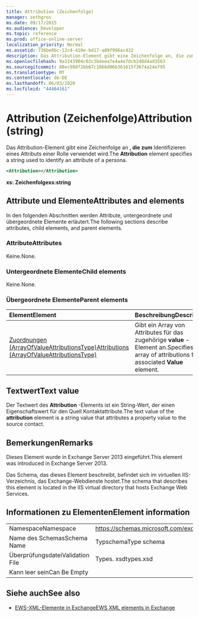 ```yaml
---
title: Attribution (Zeichenfolge)
manager: sethgros
ms.date: 09/17/2015
ms.audience: Developer
ms.topic: reference
ms.prod: office-online-server
localization_priority: Normal
ms.assetid: 736be0bc-12c4-410e-bd17-a89f996ac432
description: Das Attribution-Element gibt eine Zeichenfolge an, die zum Identifizieren eines Attributs einer Rolle verwendet wird.
ms.openlocfilehash: 9a3243904c02c3bdeea7e4a4e7dcb240d4ad3563
ms.sourcegitcommit: 88ec988f2bb67c1866d06b361615f3674a24e795
ms.translationtype: MT
ms.contentlocale: de-DE
ms.lasthandoff: 06/03/2020
ms.locfileid: "44464161"
---
```

# <a name="attribution-string"></a><span data-ttu-id="2c81e-103">Attribution (Zeichenfolge)</span><span class="sxs-lookup"><span data-stu-id="2c81e-103">Attribution (string)</span></span>

<span data-ttu-id="2c81e-104">Das Attribution-Element gibt eine Zeichenfolge an **, die zum** Identifizieren eines Attributs einer Rolle verwendet wird.</span><span class="sxs-lookup"><span data-stu-id="2c81e-104">The **Attribution** element specifies a string used to identify an attribute of a persona.</span></span> 
  
```XML
<Attribution></Attribution>
```

 <span data-ttu-id="2c81e-105">**xs: Zeichenfolge**</span><span class="sxs-lookup"><span data-stu-id="2c81e-105">**xs:string**</span></span>
## <a name="attributes-and-elements"></a><span data-ttu-id="2c81e-106">Attribute und Elemente</span><span class="sxs-lookup"><span data-stu-id="2c81e-106">Attributes and elements</span></span>

<span data-ttu-id="2c81e-107">In den folgenden Abschnitten werden Attribute, untergeordnete und übergeordnete Elemente erläutert.</span><span class="sxs-lookup"><span data-stu-id="2c81e-107">The following sections describe attributes, child elements, and parent elements.</span></span>
  
### <a name="attributes"></a><span data-ttu-id="2c81e-108">Attribute</span><span class="sxs-lookup"><span data-stu-id="2c81e-108">Attributes</span></span>

<span data-ttu-id="2c81e-109">Keine.</span><span class="sxs-lookup"><span data-stu-id="2c81e-109">None.</span></span>
  
### <a name="child-elements"></a><span data-ttu-id="2c81e-110">Untergeordnete Elemente</span><span class="sxs-lookup"><span data-stu-id="2c81e-110">Child elements</span></span>

<span data-ttu-id="2c81e-111">Keine.</span><span class="sxs-lookup"><span data-stu-id="2c81e-111">None.</span></span>
  
### <a name="parent-elements"></a><span data-ttu-id="2c81e-112">Übergeordnete Elemente</span><span class="sxs-lookup"><span data-stu-id="2c81e-112">Parent elements</span></span>

|<span data-ttu-id="2c81e-113">**Element**</span><span class="sxs-lookup"><span data-stu-id="2c81e-113">**Element**</span></span>|<span data-ttu-id="2c81e-114">**Beschreibung**</span><span class="sxs-lookup"><span data-stu-id="2c81e-114">**Description**</span></span>|
|:-----|:-----|
|[<span data-ttu-id="2c81e-115">Zuordnungen (ArrayOfValueAttributionsType)</span><span class="sxs-lookup"><span data-stu-id="2c81e-115">Attributions (ArrayOfValueAttributionsType)</span></span>](attributions-arrayofvalueattributionstype.md) <br/> |<span data-ttu-id="2c81e-116">Gibt ein Array von Attributes für das zugehörige **value** -Element an.</span><span class="sxs-lookup"><span data-stu-id="2c81e-116">Specifies an array of attributions for its associated **Value** element.</span></span>  <br/> |
   
## <a name="text-value"></a><span data-ttu-id="2c81e-117">Textwert</span><span class="sxs-lookup"><span data-stu-id="2c81e-117">Text value</span></span>

<span data-ttu-id="2c81e-118">Der Textwert des **Attribution** -Elements ist ein String-Wert, der einen Eigenschaftswert für den Quell Kontaktattribute.</span><span class="sxs-lookup"><span data-stu-id="2c81e-118">The text value of the **attribution** element is a string value that attributes a property value to the source contact.</span></span> 
  
## <a name="remarks"></a><span data-ttu-id="2c81e-119">Bemerkungen</span><span class="sxs-lookup"><span data-stu-id="2c81e-119">Remarks</span></span>

<span data-ttu-id="2c81e-120">Dieses Element wurde in Exchange Server 2013 eingeführt.</span><span class="sxs-lookup"><span data-stu-id="2c81e-120">This element was introduced in Exchange Server 2013.</span></span>
  
<span data-ttu-id="2c81e-121">Das Schema, das dieses Element beschreibt, befindet sich im virtuellen IIS-Verzeichnis, das Exchange-Webdienste hostet.</span><span class="sxs-lookup"><span data-stu-id="2c81e-121">The schema that describes this element is located in the IIS virtual directory that hosts Exchange Web Services.</span></span>
  
## <a name="element-information"></a><span data-ttu-id="2c81e-122">Informationen zu Elementen</span><span class="sxs-lookup"><span data-stu-id="2c81e-122">Element information</span></span>

|||
|:-----|:-----|
|<span data-ttu-id="2c81e-123">Namespace</span><span class="sxs-lookup"><span data-stu-id="2c81e-123">Namespace</span></span>  <br/> |https://schemas.microsoft.com/exchange/services/2006/types  <br/> |
|<span data-ttu-id="2c81e-124">Name des Schemas</span><span class="sxs-lookup"><span data-stu-id="2c81e-124">Schema Name</span></span>  <br/> |<span data-ttu-id="2c81e-125">Typschema</span><span class="sxs-lookup"><span data-stu-id="2c81e-125">Type schema</span></span>  <br/> |
|<span data-ttu-id="2c81e-126">Überprüfungsdatei</span><span class="sxs-lookup"><span data-stu-id="2c81e-126">Validation File</span></span>  <br/> |<span data-ttu-id="2c81e-127">Types. xsd</span><span class="sxs-lookup"><span data-stu-id="2c81e-127">types.xsd</span></span>  <br/> |
|<span data-ttu-id="2c81e-128">Kann leer sein</span><span class="sxs-lookup"><span data-stu-id="2c81e-128">Can Be Empty</span></span>  <br/> ||
   
## <a name="see-also"></a><span data-ttu-id="2c81e-129">Siehe auch</span><span class="sxs-lookup"><span data-stu-id="2c81e-129">See also</span></span>

- [<span data-ttu-id="2c81e-130">EWS-XML-Elemente in Exchange</span><span class="sxs-lookup"><span data-stu-id="2c81e-130">EWS XML elements in Exchange</span></span>](ews-xml-elements-in-exchange.md)


